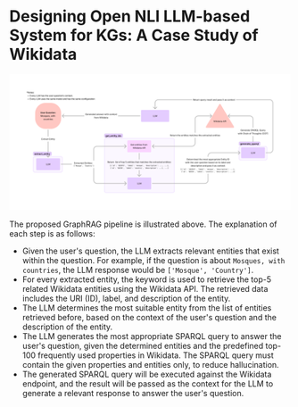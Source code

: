 # Designing Open NLI LLM-based System for KGs: A Case Study of Wikidata

![Pipeline](/images/pipeline.png "Pipeline")

The proposed GraphRAG pipeline is illustrated above. The explanation of each step is as follows:

- Given the user's question, the LLM extracts relevant entities that exist within the question. For example, if the question is about `Mosques, with countries`, the LLM response would be `['Mosque', 'Country']`.
- For every extracted entity, the keyword is used to retrieve the top-5 related Wikidata entities using the Wikidata API. The retrieved data includes the URI (ID), label, and description of the entity.
- The LLM determines the most suitable entity from the list of entities retrieved before, based on the context of the user's question and the description of the entity.
- The LLM generates the most appropriate SPARQL query to answer the user's question, given the determined entities and the predefined top-100 frequently used properties in Wikidata. The SPARQL query must contain the given properties and entities only, to reduce hallucination.
- The generated SPARQL query will be executed against the Wikidata endpoint, and the result will be passed as the context for the LLM to generate a relevant response to answer the user's question.
